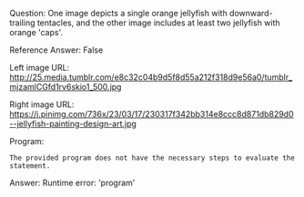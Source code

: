 Question: One image depicts a single orange jellyfish with downward-trailing tentacles, and the other image includes at least two jellyfish with orange 'caps'.

Reference Answer: False

Left image URL: http://25.media.tumblr.com/e8c32c04b9d5f8d55a212f318d9e56a0/tumblr_mjzamlCGfd1rv6skio1_500.jpg

Right image URL: https://i.pinimg.com/736x/23/03/17/230317f342bb314e8ccc8d871db829d0--jellyfish-painting-design-art.jpg

Program:

```
The provided program does not have the necessary steps to evaluate the statement.
```
Answer: Runtime error: 'program'

